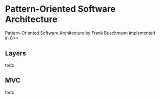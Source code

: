 # Pattern-Oriented Software Architecture
Pattern-Oriented Software Architecture by Frank Buschmann implemented in C++

## Layers
todo

## MVC
todo

